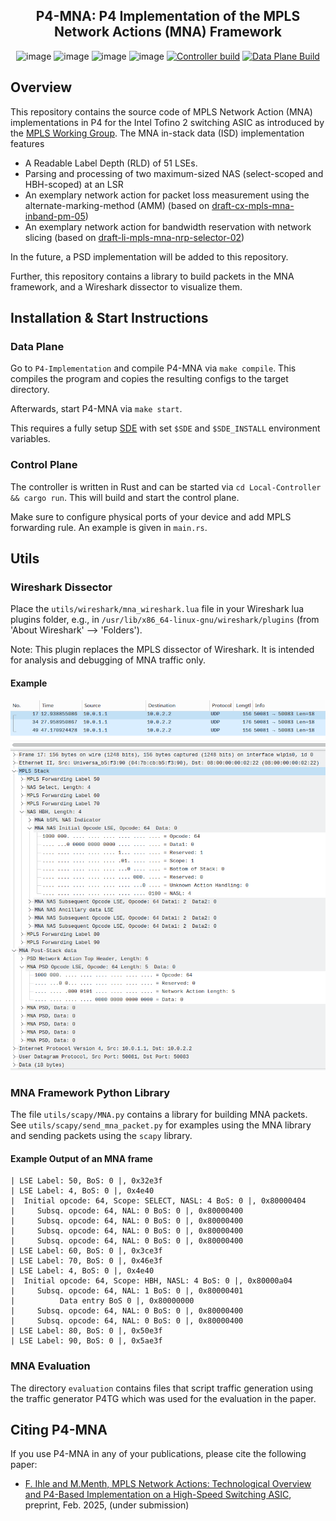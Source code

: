 <div align="center">
<h2>P4-MNA: P4 Implementation of the MPLS Network Actions (MNA) Framework</h2>

![image](https://img.shields.io/badge/licence-Apache%202.0-blue) ![image](https://img.shields.io/badge/lang-rust-darkred) ![image](https://img.shields.io/badge/built%20with-P4-orange) ![image](https://img.shields.io/badge/v-1.1-yellow) [![Controller build](https://github.com/uni-tue-kn/P4-MNA/actions/workflows/controller.yml/badge.svg)](https://github.com/uni-tue-kn/P4-MNA/actions/workflows/controller.yml) [![Data Plane Build](https://github.com/uni-tue-kn/P4-MNA/actions/workflows/data_plane.yml/badge.svg)](https://github.com/uni-tue-kn/P4-MNA/actions/workflows/data_plane.yml)

</div>

## Overview
This repository contains the source code of MPLS Network Action (MNA) implementations in P4 for the Intel Tofino 2 switching ASIC as introduced by the [MPLS Working Group](https://datatracker.ietf.org/wg/mpls/about/).
The MNA in-stack data (ISD) implementation features
- A Readable Label Depth (RLD) of 51 LSEs.
- Parsing and processing of two maximum-sized NAS (select-scoped and HBH-scoped) at an LSR
- An exemplary network action for packet loss measurement using the alternate-marking-method (AMM) (based on [draft-cx-mpls-mna-inband-pm-05](https://datatracker.ietf.org/doc/html/draft-cx-mpls-mna-inband-pm))
- An exemplary network action for bandwidth reservation with network slicing (based on [    draft-li-mpls-mna-nrp-selector-02](https://datatracker.ietf.org/doc/html/draft-cx-mpls-mna-inband-pm))

In the future, a PSD implementation will be added to this repository.

Further, this repository contains a library to build packets in the MNA framework, and a Wireshark dissector to visualize them.

## Installation & Start Instructions

### Data Plane

Go to `P4-Implementation` and compile P4-MNA via `make compile`. 
This compiles the program and copies the resulting configs to the target directory.

Afterwards, start P4-MNA via `make start`.

This requires a fully setup [SDE](https://github.com/p4lang/open-p4studio) with set `$SDE` and `$SDE_INSTALL` environment variables.

### Control Plane

The controller is written in Rust and can be started via `cd Local-Controller && cargo run`. This will build and start the control plane.

Make sure to configure physical ports of your device and add MPLS forwarding rule. An example is given in `main.rs`.


## Utils

### Wireshark Dissector

Place the `utils/wireshark/mna_wireshark.lua` file in your Wireshark lua plugins folder, e.g., in `/usr/lib/x86_64-linux-gnu/wireshark/plugins` (from 'About Wireshark' --> 'Folders').


Note: This plugin replaces the MPLS dissector of Wireshark. It is intended for analysis and debugging of MNA traffic only.

#### Example

![Example Wireshark Dissector](utils/wireshark/example_wireshark.png)

### MNA Framework Python Library

The file `utils/scapy/MNA.py` contains a library for building MNA packets. See `utils/scapy/send_mna_packet.py` for examples using the MNA library and sending packets using the `scapy` library.

#### Example Output of an MNA frame
```
| LSE Label: 50, BoS: 0 |, 0x32e3f
| LSE Label: 4, BoS: 0 |, 0x4e40
|  Initial opcode: 64, Scope: SELECT, NASL: 4 BoS: 0 |, 0x80000404
|     Subsq. opcode: 64, NAL: 0 BoS: 0 |, 0x80000400
|     Subsq. opcode: 64, NAL: 0 BoS: 0 |, 0x80000400
|     Subsq. opcode: 64, NAL: 0 BoS: 0 |, 0x80000400
|     Subsq. opcode: 64, NAL: 0 BoS: 0 |, 0x80000400
| LSE Label: 60, BoS: 0 |, 0x3ce3f
| LSE Label: 70, BoS: 0 |, 0x46e3f
| LSE Label: 4, BoS: 0 |, 0x4e40
|  Initial opcode: 64, Scope: HBH, NASL: 4 BoS: 0 |, 0x80000a04
|     Subsq. opcode: 64, NAL: 1 BoS: 0 |, 0x80000401
|          Data entry BoS 0 |, 0x80000000
|     Subsq. opcode: 64, NAL: 0 BoS: 0 |, 0x80000400
|     Subsq. opcode: 64, NAL: 0 BoS: 0 |, 0x80000400
| LSE Label: 80, BoS: 0 |, 0x50e3f
| LSE Label: 90, BoS: 0 |, 0x5ae3f
```

### MNA Evaluation
The directory `evaluation` contains files that script traffic generation using the traffic generator P4TG which was used for the evaluation in the paper.

## Citing P4-MNA

If you use P4-MNA in any of your publications, please cite the following paper:
- [F. Ihle and M.Menth, MPLS Network Actions: Technological Overview and P4-Based Implementation on a High-Speed Switching ASIC](https://arxiv.org/abs/2410.20400), preprint, Feb. 2025, (under submission)